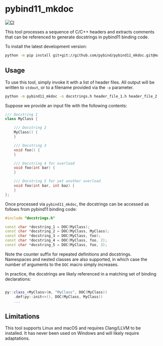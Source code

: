 # pybind11_mkdoc

[![CI](https://github.com/pybind/pybind11_mkdoc/workflows/CI/badge.svg)](https://github.com/pybind/pybind11_mkdoc/actions)

This tool processes a sequence of C/C++ headers and extracts comments that can
be referenced to generate docstrings in pybind11 binding code.


To install the latest development version:

```bash
python -m pip install git+git://github.com/pybind/pybind11_mkdoc.git@master
```

## Usage

To use this tool, simply invoke it with a list of header files. All output will
be written to ``stdout``, or to a filename provided via the ``-o`` parameter.

```bash
python -m pybind11_mkdoc -o docstrings.h header_file_1.h header_file_2.h
```

Suppose we provide an input file with the following contents:

```cpp
/// Docstring 1
class MyClass {

    /// Docstring 2
    MyClass() {
    }

    /// Docstring 3
    void foo() {
    }

    /// Docstring 4 for overload
    void foo(int bar) {
    }

    /// Docstring 5 for yet another overload
    void foo(int bar, int baz) {
    }
};
```

Once processed via ``pybind11_mkdoc``, the docstrings can be accessed as follows
from pybind11 binding code:

```cpp
#include "docstrings.h"

const char *docstring_1 = DOC(MyClass);
const char *docstring_2 = DOC(MyClass, MyClass);
const char *docstring_3 = DOC(MyClass, foo);
const char *docstring_4 = DOC(MyClass, foo, 2);
const char *docstring_5 = DOC(MyClass, foo, 3);
```

Note the counter suffix for repeated definitions and docstrings. Namespaces and
nested classes are also supported, in which case the number of arguments to the
``DOC`` macro simply increases.

In practice, the docstrings are likely referenced in a matching set of binding
declarations:

```cpp

py::class_<MyClass>(m, "MyClass", DOC(MyClass))
    .def(py::init<>(), DOC(MyClass, MyClass))
    ...
```

## Limitations

This tool supports Linux and macOS and requires Clang/LLVM to be installed. It
has never been used on Windows and will likely require adaptations.
